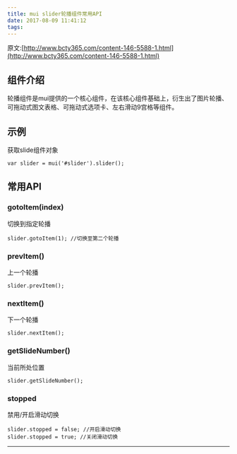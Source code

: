 ```yaml
---
title: mui slider轮播组件常用API
date: 2017-08-09 11:41:12
tags:
---
```

原文:[http://www.bcty365.com/content-146-5588-1.html](http://www.bcty365.com/content-146-5588-1.html)

## 组件介绍
轮播组件是mui提供的一个核心组件，在该核心组件基础上，衍生出了图片轮播、可拖动式图文表格、可拖动式选项卡、左右滑动9宫格等组件。

## 示例

获取slide组件对象

	var slider = mui('#slider').slider();
## 常用API

### gotoItem(index)
切换到指定轮播

	slider.gotoItem(1); //切换至第二个轮播
### prevItem()
上一个轮播

	slider.prevItem();
### nextItem()
下一个轮播

	slider.nextItem();
### getSlideNumber()
当前所处位置

	slider.getSlideNumber();
### stopped
禁用/开启滑动切换

	slider.stopped = false; //开启滑动切换
	slider.stopped = true; //关闭滑动切换

---